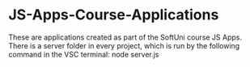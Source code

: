 # JS-Apps-Course-Applications
These are applications created as part of the SoftUni course JS Apps. There is a server folder in every project, which is run by the following command in the VSC terminal: node server.js
